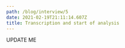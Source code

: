 ```yaml
---
path: /blog/interview/5
date: 2021-02-19T21:11:14.607Z
title: Transcription and start of analysis
---
```


UPDATE ME